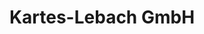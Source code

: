 ---
title: "Kartes-Lebach GmbH"
url: /lebach/kartes-lebach-gmbh-saarbruecker-strasse/
shop: Autowerkstatt
---